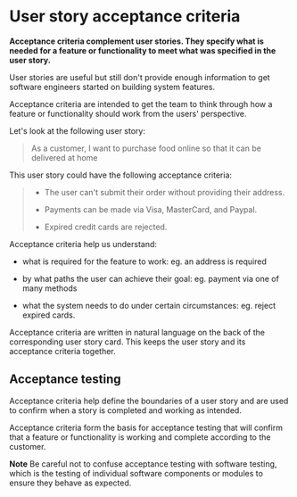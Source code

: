 # User story acceptance criteria

**Acceptance criteria complement user stories. They specify what is needed for a feature or functionality to meet what was specified in the user story.**

User stories are useful but still don't provide enough information to get software engineers started on building system features.

Acceptance criteria are intended to get the team to think through how a feature or functionality should work from the users' perspective.


Let's look at the following user story:

> As a customer, I want to purchase food online so that it can be delivered at home

This user story could have the following acceptance criteria:

>- The user can't submit their order without providing their address.
>
>- Payments can be made via Visa, MasterCard, and Paypal.
>
>- Expired credit cards are rejected.

Acceptance criteria help us understand:

* what is required for the feature to work: eg. an address is required

* by what paths the user can achieve their goal: eg. payment via one of many methods

* what the system needs to do under certain circumstances: eg. reject expired cards.

Acceptance criteria are written in natural language on the back of the corresponding user story card. This keeps the user story and its acceptance criteria together.


## Acceptance testing

Acceptance criteria help define the boundaries of a user story and are used to confirm when a story is completed and working as intended.

Acceptance criteria form the basis for acceptance testing that will confirm that a feature or functionality is working and complete according to the customer.

**Note** Be careful not to confuse acceptance testing with software testing, which is the testing of individual software components or modules to ensure they behave as expected.
